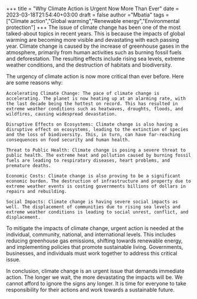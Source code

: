 +++
title = "Why Climate Action is Urgent Now More Than Ever"
date = 2023-03-18T21:54:40+03:00
draft = false
author ="Mbatia"
tags = ["Climate action","Global warming","Renewable energy","Environmental protection"]
+++
The issue of climate change has been one of the most talked-about topics in recent years. This is because the impacts of global warming are becoming more visible and devastating with each passing year. Climate change is caused by the increase of greenhouse gases in the atmosphere, primarily from human activities such as burning fossil fuels and deforestation. The resulting effects include rising sea levels, extreme weather conditions, and the destruction of habitats and biodiversity.

The urgency of climate action is now more critical than ever before. Here are some reasons why:

    Accelerating Climate Change: The pace of climate change is accelerating. The planet is now heating up at an alarming rate, with the last decade being the hottest on record. This has resulted in extreme weather conditions such as heatwaves, droughts, floods, and wildfires, causing widespread devastation.

    Disruptive Effects on Ecosystems: Climate change is also having a disruptive effect on ecosystems, leading to the extinction of species and the loss of biodiversity. This, in turn, can have far-reaching consequences on food security and human health.

    Threat to Public Health: Climate change is posing a severe threat to public health. The extreme heat and pollution caused by burning fossil fuels are leading to respiratory diseases, heart problems, and premature deaths.

    Economic Costs: Climate change is also proving to be a significant economic burden. The destruction of infrastructure and property due to extreme weather events is costing governments billions of dollars in repairs and rebuilding.

    Social Impacts: Climate change is having severe social impacts as well. The displacement of communities due to rising sea levels and extreme weather conditions is leading to social unrest, conflict, and displacement.

To mitigate the impacts of climate change, urgent action is needed at the individual, community, national, and international levels. This includes reducing greenhouse gas emissions, shifting towards renewable energy, and implementing policies that promote sustainable living. Governments, businesses, and individuals must work together to address this critical issue.

In conclusion, climate change is an urgent issue that demands immediate action. The longer we wait, the more devastating the impacts will be. We cannot afford to ignore the signs any longer. It is time for everyone to take responsibility for their actions and work towards a sustainable future.

